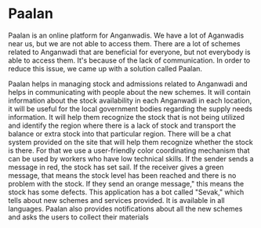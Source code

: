 # Paalan
Paalan is an online platform for Anganwadis. We have a lot of Aganwadis near 
us, but we are not able to access them. There are a lot of schemes related to 
Anganwadi that are beneficial for everyone, but not everybody is able to 
access them. It's because of the lack of communication. In order to reduce this 
issue, we came up with a solution called Paalan.

 
 Paalan helps in managing stock and admissions related 
to Anganwadi and helps in communicating with people about the new 
schemes. It will contain information about the stock availability in each 
Anganwadi in each location, it will be useful for the local government bodies 
regarding the supply needs information. It will help them recognize the 
stock that is not being utilized and identify the region where there is a lack of 
stock and transport the balance or extra stock into that particular region. There 
will be a chat system provided on the site that will help them recognize 
whether the stock is there. For that we use a user-friendly color coordinating 
mechanism that can be used by workers who have low technical skills. If the 
sender sends a message in red, the stock has set sail. If the receiver gives a 
green message, that means the stock level has been reached and there is no 
problem with the stock. If they send an orange message," this means the stock 
has some defects. This application has a bot called "Sevak," which tells about 
new schemes and services provided. It is available in all languages. Paalan also 
provides notifications about all the new schemes and asks the users to collect 
their materials
